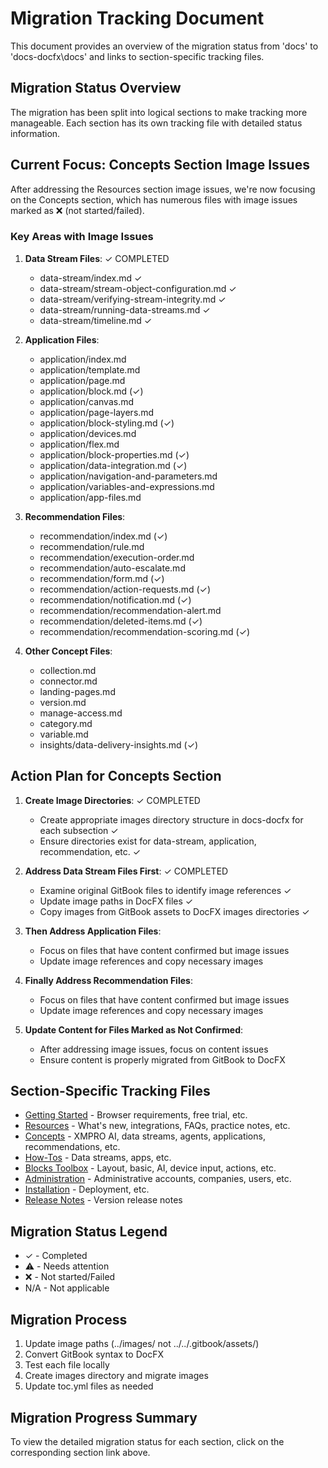 # Migration Tracking Document

This document provides an overview of the migration status from 'docs' to 'docs-docfx\docs' and links to section-specific tracking files.

## Migration Status Overview

The migration has been split into logical sections to make tracking more manageable. Each section has its own tracking file with detailed status information.

## Current Focus: Concepts Section Image Issues

After addressing the Resources section image issues, we're now focusing on the Concepts section, which has numerous files with image issues marked as ❌ (not started/failed).

### Key Areas with Image Issues

1. **Data Stream Files**: ✓ COMPLETED
   - data-stream/index.md ✓
   - data-stream/stream-object-configuration.md ✓
   - data-stream/verifying-stream-integrity.md ✓
   - data-stream/running-data-streams.md ✓
   - data-stream/timeline.md ✓

2. **Application Files**:
   - application/index.md
   - application/template.md
   - application/page.md
   - application/block.md (✓)
   - application/canvas.md
   - application/page-layers.md
   - application/block-styling.md (✓)
   - application/devices.md
   - application/flex.md
   - application/block-properties.md (✓)
   - application/data-integration.md (✓)
   - application/navigation-and-parameters.md
   - application/variables-and-expressions.md
   - application/app-files.md

3. **Recommendation Files**:
   - recommendation/index.md (✓)
   - recommendation/rule.md
   - recommendation/execution-order.md
   - recommendation/auto-escalate.md
   - recommendation/form.md (✓)
   - recommendation/action-requests.md (✓)
   - recommendation/notification.md (✓)
   - recommendation/recommendation-alert.md
   - recommendation/deleted-items.md (✓)
   - recommendation/recommendation-scoring.md (✓)

4. **Other Concept Files**:
   - collection.md
   - connector.md
   - landing-pages.md
   - version.md
   - manage-access.md
   - category.md
   - variable.md
   - insights/data-delivery-insights.md (✓)

## Action Plan for Concepts Section

1. **Create Image Directories**: ✓ COMPLETED
   - Create appropriate images directory structure in docs-docfx for each subsection ✓
   - Ensure directories exist for data-stream, application, recommendation, etc. ✓

2. **Address Data Stream Files First**: ✓ COMPLETED
   - Examine original GitBook files to identify image references ✓
   - Update image paths in DocFX files ✓
   - Copy images from GitBook assets to DocFX images directories ✓

3. **Then Address Application Files**:
   - Focus on files that have content confirmed but image issues
   - Update image references and copy necessary images

4. **Finally Address Recommendation Files**:
   - Focus on files that have content confirmed but image issues
   - Update image references and copy necessary images

5. **Update Content for Files Marked as Not Confirmed**:
   - After addressing image issues, focus on content issues
   - Ensure content is properly migrated from GitBook to DocFX

## Section-Specific Tracking Files

- [Getting Started](tracking/getting-started-tracking.md) - Browser requirements, free trial, etc.
- [Resources](tracking/resources-tracking.md) - What's new, integrations, FAQs, practice notes, etc.
- [Concepts](tracking/concepts-tracking.md) - XMPRO AI, data streams, agents, applications, recommendations, etc.
- [How-Tos](tracking/how-tos-tracking.md) - Data streams, apps, etc.
- [Blocks Toolbox](tracking/blocks-toolbox-tracking.md) - Layout, basic, AI, device input, actions, etc.
- [Administration](tracking/administration-tracking.md) - Administrative accounts, companies, users, etc.
- [Installation](tracking/installation-tracking.md) - Deployment, etc.
- [Release Notes](tracking/release-notes-tracking.md) - Version release notes

## Migration Status Legend

- ✓ - Completed
- ⚠️ - Needs attention
- ❌ - Not started/Failed
- N/A - Not applicable

## Migration Process

1. Update image paths (../images/ not ../../.gitbook/assets/)
2. Convert GitBook syntax to DocFX
3. Test each file locally
4. Create images directory and migrate images
5. Update toc.yml files as needed

## Migration Progress Summary

To view the detailed migration status for each section, click on the corresponding section link above.

